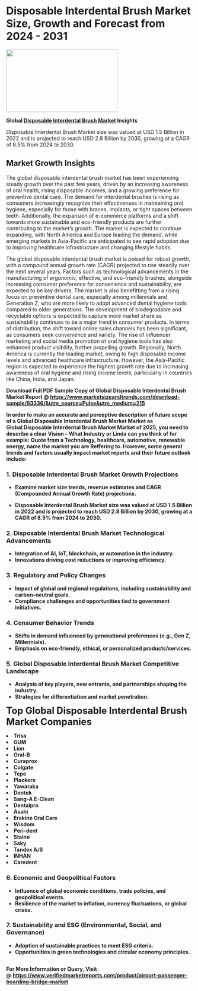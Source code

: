 <H1>Disposable Interdental Brush Market Size, Growth and Forecast from 2024 - 2031</H1><img class="aligncenter size-medium wp-image-584254" src="https://thirdeyenews.in/wp-content/uploads/2024/09/Global-Market-Research-300x168.jpeg" alt="" width="300" height="168" /><p><strong>Global&nbsp;<a href="https://www.marketsizeandtrends.com/download-sample/93336/&amp;utm_source=Pulse&amp;utm_medium=215">Disposable Interdental Brush Market</a> Insights</strong></p><p>Disposable Interdental Brush Market size was valued at USD 1.5 Billion in 2022 and is projected to reach USD 2.8 Billion by 2030, growing at a CAGR of 8.5% from 2024 to 2030.</p><p><h2>Market Growth Insights</h2> <p>The global disposable interdental brush market has been experiencing steady growth over the past few years, driven by an increasing awareness of oral health, rising disposable incomes, and a growing preference for preventive dental care. The demand for interdental brushes is rising as consumers increasingly recognize their effectiveness in maintaining oral hygiene, especially for those with braces, implants, or tight spaces between teeth. Additionally, the expansion of e-commerce platforms and a shift towards more sustainable and eco-friendly products are further contributing to the market’s growth. The market is expected to continue expanding, with North America and Europe leading the demand, while emerging markets in Asia-Pacific are anticipated to see rapid adoption due to improving healthcare infrastructure and changing lifestyle habits.</p> <p><strong></strong></p> <p>The global disposable interdental brush market is poised for robust growth, with a compound annual growth rate (CAGR) projected to rise steadily over the next several years. Factors such as technological advancements in the manufacturing of ergonomic, effective, and eco-friendly brushes, alongside increasing consumer preference for convenience and sustainability, are expected to be key drivers. The market is also benefitting from a rising focus on preventive dental care, especially among millennials and Generation Z, who are more likely to adopt advanced dental hygiene tools compared to older generations. The development of biodegradable and recyclable options is expected to capture more market share as sustainability continues to be a major trend in consumer products. In terms of distribution, the shift toward online sales channels has been significant, as consumers seek convenience and variety. The rise of influencer marketing and social media promotion of oral hygiene tools has also enhanced product visibility, further propelling growth. Regionally, North America is currently the leading market, owing to high disposable income levels and advanced healthcare infrastructure. However, the Asia-Pacific region is expected to experience the highest growth rate due to increasing awareness of oral hygiene and rising income levels, particularly in countries like China, India, and Japan. <p><strong></p><p><span class=""><strong>Download Full PDF Sample Copy of Global Disposable Interdental Brush Market Report</strong> @ <a href="https://www.marketsizeandtrends.com/download-sample/93336/&amp;utm_source=Pulse&amp;utm_medium=215" target="_blank">https://www.marketsizeandtrends.com/download-sample/93336/&amp;utm_source=Pulse&amp;utm_medium=215</a></span></p><p>In order to make an accurate and perceptive description of future scope of a Global&nbsp;Disposable Interdental Brush Market Market as Global&nbsp;Disposable Interdental Brush Market Market of 2025, you need to describe a clear Vision &ndash; What Industry or Linda can you think of for example: Quote from a Technology, healthcare, automotive, renewable energy, name the market you are Reffering to. However, some general trends and factors usually impact market reports and their future outlook include:</p><h3>1.&nbsp;<strong>Disposable Interdental Brush Market Growth Projections</strong></h3><ul><li>Examine market size trends, revenue estimates and CAGR (Compounded Annual Growth Rate) projections.</li><li><p>Disposable Interdental Brush Market size was valued at USD 1.5 Billion in 2022 and is projected to reach USD 2.8 Billion by 2030, growing at a CAGR of 8.5% from 2024 to 2030.</p></li></ul><h3>2.&nbsp;<strong>Disposable Interdental Brush Market Technological Advancements</strong></h3><ul><li>Integration of AI, IoT, blockchain, or automation in the industry.</li><li>Innovations driving cost reductions or improving efficiency.</li></ul><h3>3.&nbsp;<strong>Regulatory and Policy Changes</strong></h3><ul><li>Impact of global and regional regulations, including sustainability and carbon-neutral goals.</li><li>Compliance challenges and opportunities tied to government initiatives.</li></ul><h3>4.&nbsp;<strong>Consumer Behavior Trends</strong></h3><ul><li>Shifts in demand influenced by generational preferences (e.g., Gen Z, Millennials).</li><li>Emphasis on eco-friendly, ethical, or personalized products/services.</li></ul><h3>5.&nbsp;<strong>Global Disposable Interdental Brush Market Competitive Landscape</strong></h3><ul><li>Analysis of key players, new entrants, and partnerships shaping the industry.</li><li>Strategies for differentiation and market penetration.</li></ul><p data-pm-slice="1 1 []"><span style="color: inherit; font-family: inherit; font-size: 25px;">Top Global Disposable Interdental Brush Market Companies</span></p><div class="" data-test-id=""><p><li>Trisa</li><li> GUM</li><li> Lion</li><li> Oral-B</li><li> Curaprox</li><li> Colgate</li><li> Tepe</li><li> Plackers</li><li> Yawaraka</li><li> Dentek</li><li> Sang-A E-Clean</li><li> Dentalpro</li><li> Asahi</li><li> Erskine Oral Care</li><li> Wisdom</li><li> Peri-dent</li><li> Staino</li><li> Saky</li><li> Tandex A/S</li><li> INHAN</li><li> Caredent</li></p></div><h3>6.&nbsp;<strong>Economic and Geopolitical Factors</strong></h3><ul><li>Influence of global economic conditions, trade policies, and geopolitical events.</li><li>Resilience of the market to inflation, currency fluctuations, or global crises.</li></ul><h3>7.&nbsp;<strong>Sustainability and ESG (Environmental, Social, and Governance)</strong></h3><ul><li>Adoption of sustainable practices to meet ESG criteria.</li><li>Opportunities in green technologies and circular economy principles.</li></ul><h2><strong style="font-size: 14px;">For More Information or Query, Visit @&nbsp;</strong><a style="background-color: #ffffff; font-size: 14px;" href="https://www.marketsizeandtrends.com/report/disposable-interdental-brush-market/" target="_blank">https://www.verifiedmarketreports.com/product/airport-passenger-boarding-bridge-market</a></h2>
